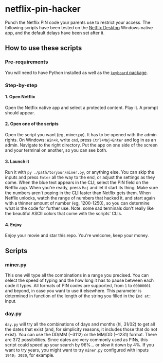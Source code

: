 # netflix-pin-hacker
Punch the Netflix PIN code your parents use to restrict your access. The following scripts have been tested on the [Netflix Desktop](https://www.microsoft.com/fr-fr/p/netflix/9wzdncrfj3tj) Windows native app, and the default delays have been set after it.

## How to use these scripts
### Pre-requirements
You will need to have Python installed as well as the [`keyboard` package](https://pypi.org/project/keyboard/).

### Step-by-step
#### 1. Open Netflix
Open the Netflix native app and select a protected content. Play it. A prompt should appear.
#### 2. Open one of the scripts
Open the script you want (eg, miner.py). It has to be opened with the admin rights. On Windows: `Win+R`, write `cmd`, press `Ctrl+Maj+Enter` and log in as an admin. Navigate to the right directory. Put the app on one side of the screen and your terminal on another, so you can see both.
#### 3. Launch it
Run it with `py ./path/to/your/miner.py`, or anything else. You can skip the inputs and press `Enter` all the way to the end, or adjust the settings as they come. When the blue text appears in the CLI, select the PIN field on the Netflix app. When you're ready, press `Maj` and let it start its thing. Make sure the numbers aren't poping in the CLI faster than Netflix gets them. When Netflix unlocks, watch the range of numbers that hacked it, and start again with a thinner amount of number (eg, 1200-1250), so you can determine what is the code for further use. Note: some sad terminals don't really like the beautiful ASCII colors that come with the scripts' CLIs.
#### 4. Enjoy
Enjoy your movie and star this repo. You're welcome, keep your money.


## Scripts
### miner.py
This one will type all the combinations in a range you precised. You can select the speed of typing and the how long it has to pause between each code it types. All formats of PIN codes are supported, from `1` to `00000001` and beyond, in case you want to use it elsewhere. This parameter is determined in function of the length of the string you filled in the `End at:` input.

### day.py
`day.py` will try all the combinations of days and months (hi, 31/02) to get all the dates that exist (and, for simplicity reasons, it includes those that do not exist). You can use the DD/MM (~3112) or the MM/DD (~1231) format. There are 372 possibilities. Since dates are very commonly used as PINs, this script could speed up your search by 96%... or slow it down by 4%. If you want to try years, you might want to try `miner.py` configured with inputs `1940; 2020`, for example.
